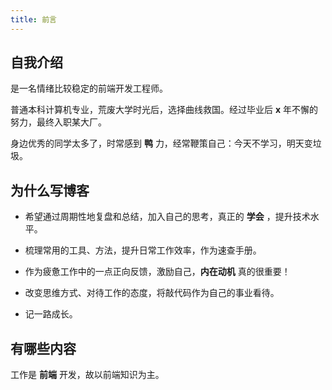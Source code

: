 ```yaml
---
title: 前言
---
```


## 自我介绍

是一名情绪比较稳定的前端开发工程师。

普通本科计算机专业，荒废大学时光后，选择曲线救国。经过毕业后 **x** 年不懈的努力，最终入职某大厂。

身边优秀的同学太多了，时常感到 **鸭** 力，经常鞭策自己：今天不学习，明天变垃圾。

## 为什么写博客

- 希望通过周期性地复盘和总结，加入自己的思考，真正的 **学会** ，提升技术水平。

- 梳理常用的工具、方法，提升日常工作效率，作为速查手册。

- 作为疲惫工作中的一点正向反馈，激励自己，**内在动机** 真的很重要！

- 改变思维方式、对待工作的态度，将敲代码作为自己的事业看待。

- 记一路成长。

## 有哪些内容

工作是 **前端** 开发，故以前端知识为主。
